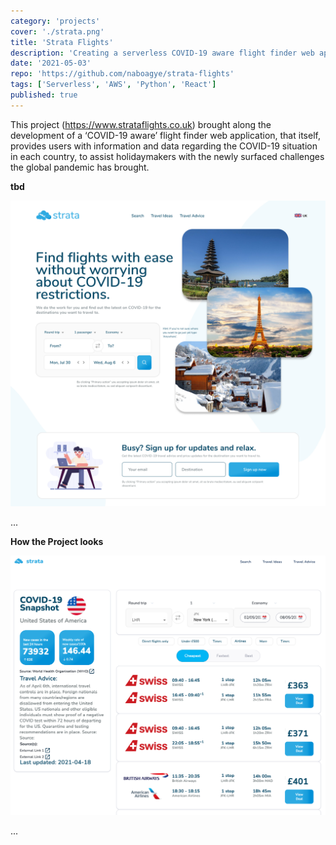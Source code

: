 ```yaml
---
category: 'projects'
cover: './strata.png'
title: 'Strata Flights'
description: 'Creating a serverless COVID-19 aware flight finder web application'
date: '2021-05-03'
repo: 'https://github.com/naboagye/strata-flights'
tags: ['Serverless', 'AWS', 'Python', 'React']
published: true
---
```


This project (https://www.strataflights.co.uk) brought along the development of a ‘COVID-19 aware’ flight finder web application, that itself, provides users with information and data regarding the COVID-19 situation in each country, to assist holidaymakers with the newly surfaced challenges the global pandemic has brought.

**tbd**

![Aliquet vel mollis nec](./final-home.png)

...

**How the Project looks**

![App interface](./searchres.png)

...
